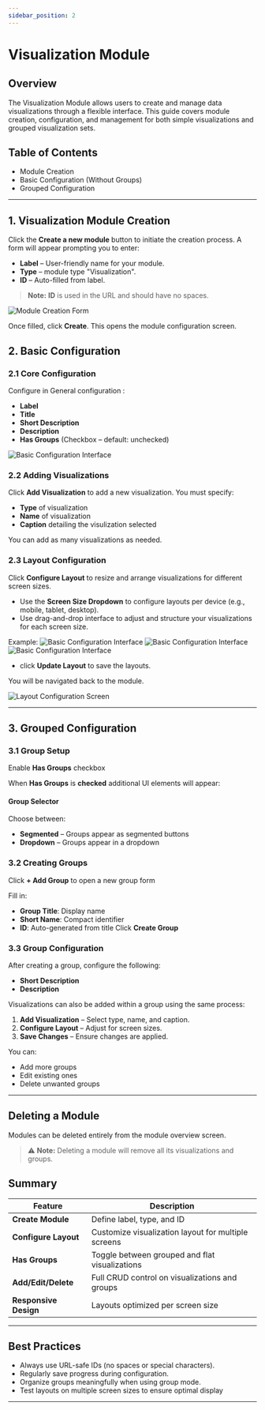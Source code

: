 ```yaml
---
sidebar_position: 2
---
```


# Visualization Module

## Overview
The Visualization Module allows users to create and manage data visualizations through a flexible interface. This guide covers module creation, configuration, and management for both simple visualizations and grouped visualization sets.

## Table of Contents
- Module Creation
- Basic Configuration (Without Groups)
- Grouped Configuration

---

## 1. Visualization Module Creation


Click the **Create a new module** button to initiate the creation process. A form will appear prompting you to enter:

- **Label** – User-friendly name for your module.
- **Type** – module type "Visualization".
- **ID** – Auto-filled from label.
> **Note:**  **ID** is used in the URL and should have no spaces.



![Module Creation Form](../../../static/img/visualization/visualization-module-creation.png)

Once filled, click **Create**. This opens the module configuration screen.


## 2. Basic Configuration

### 2.1 Core Configuration
Configure in General configuration :
- **Label**
- **Title**
- **Short Description**
- **Description**
- **Has Groups** (Checkbox – default: unchecked)

![Basic Configuration Interface](../../../static/img/visualization/visualization-display-form.png)

### 2.2 Adding Visualizations
Click **Add Visualization** to add a new visualization. You must specify:

- **Type** of visualization
- **Name** of visualization
- **Caption** detailing the visulization selected 

You can add as many visualizations as needed.

### 2.3 Layout Configuration
Click **Configure Layout** to resize and arrange visualizations for different screen sizes.

- Use the **Screen Size Dropdown** to configure layouts per device (e.g., mobile, tablet, desktop).
- Use drag-and-drop interface to adjust and structure your visualizations for each screen size.

Example:
![Basic Configuration Interface](../../../static/img/visualization/medium-screen-layout.png)
![Basic Configuration Interface](../../../static/img/visualization/small-screen-layout.png)
![Basic Configuration Interface](../../../static/img/visualization/large-screen-layout.png)

- click **Update Layout** to save the layouts.

You will be navigated back to the module.

![Layout Configuration Screen](../../../static/img/visualization/full-ungroup-visualization.png)

---

## 3. Grouped Configuration

### 3.1 Group Setup
Enable **Has Groups** checkbox

When **Has Groups** is **checked** additional UI elements will appear:

#### Group Selector

Choose between:
- **Segmented** – Groups appear as segmented buttons
- **Dropdown** – Groups appear in a dropdown


### 3.2 Creating Groups
Click **+ Add Group**  to open a new group form

 Fill in:
   - **Group Title**: Display name
   - **Short Name**: Compact identifier
   - **ID**: Auto-generated from title
Click **Create Group**


### 3.3 Group Configuration

After creating a group, configure the following:

- **Short Description**
- **Description**

Visualizations can also be added within a group using the same process:

1. **Add Visualization** – Select type, name, and caption.
2. **Configure Layout** – Adjust for screen sizes.
3. **Save Changes** – Ensure changes are applied.

You can:
- Add more groups
- Edit existing ones
- Delete unwanted groups

---

 ## Deleting a Module

Modules can be deleted entirely from the module overview screen.

> ⚠️ **Note:** Deleting a module will remove all its visualizations and groups.


## Summary

| Feature | Description |
|---------|-------------|
| **Create Module** | Define label, type, and ID |
| **Configure Layout** | Customize visualization layout for multiple screens |
| **Has Groups** | Toggle between grouped and flat visualizations |
| **Add/Edit/Delete** | Full CRUD control on visualizations and groups |
| **Responsive Design** | Layouts optimized per screen size |

---

## Best Practices
- Always use URL-safe IDs (no spaces or special characters).
- Regularly save progress during configuration.
- Organize groups meaningfully when using group mode.
- Test layouts on multiple screen sizes to ensure optimal display

---